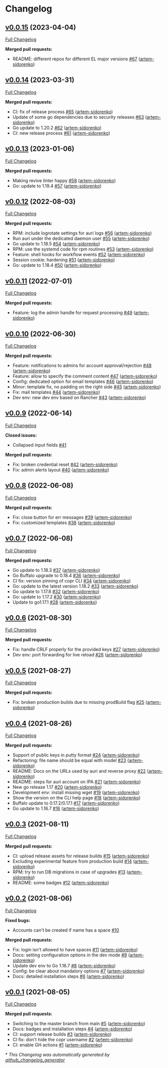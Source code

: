 # Changelog

## [v0.0.15](https://github.com/auri/auri/tree/v0.0.15) (2023-04-04)

[Full Changelog](https://github.com/auri/auri/compare/v0.0.14...v0.0.15)

**Merged pull requests:**

- README: different repos for different EL major versions [\#67](https://github.com/auri/auri/pull/67) ([artem-sidorenko](https://github.com/artem-sidorenko))

## [v0.0.14](https://github.com/auri/auri/tree/v0.0.14) (2023-03-31)

[Full Changelog](https://github.com/auri/auri/compare/v0.0.13...v0.0.14)

**Merged pull requests:**

- CI: fix of release process [\#65](https://github.com/auri/auri/pull/65) ([artem-sidorenko](https://github.com/artem-sidorenko))
- Update of some go dependencies due to security releases [\#63](https://github.com/auri/auri/pull/63) ([artem-sidorenko](https://github.com/artem-sidorenko))
- Go update to 1.20.2 [\#62](https://github.com/auri/auri/pull/62) ([artem-sidorenko](https://github.com/artem-sidorenko))
- CI: new release process [\#61](https://github.com/auri/auri/pull/61) ([artem-sidorenko](https://github.com/artem-sidorenko))

## [v0.0.13](https://github.com/auri/auri/tree/v0.0.13) (2023-01-06)

[Full Changelog](https://github.com/auri/auri/compare/v0.0.12...v0.0.13)

**Merged pull requests:**

- Making revive linter happy [\#58](https://github.com/auri/auri/pull/58) ([artem-sidorenko](https://github.com/artem-sidorenko))
- Go: update to 1.19.4 [\#57](https://github.com/auri/auri/pull/57) ([artem-sidorenko](https://github.com/artem-sidorenko))

## [v0.0.12](https://github.com/auri/auri/tree/v0.0.12) (2022-08-03)

[Full Changelog](https://github.com/auri/auri/compare/v0.0.11...v0.0.12)

**Merged pull requests:**

- RPM: include logrotate settings for auri logs [\#56](https://github.com/auri/auri/pull/56) ([artem-sidorenko](https://github.com/artem-sidorenko))
- Run auri under the dedicated daemon user [\#55](https://github.com/auri/auri/pull/55) ([artem-sidorenko](https://github.com/artem-sidorenko))
- Go update to 1.18.5 [\#54](https://github.com/auri/auri/pull/54) ([artem-sidorenko](https://github.com/artem-sidorenko))
- RPM: use the systemd code for rpm routines [\#53](https://github.com/auri/auri/pull/53) ([artem-sidorenko](https://github.com/artem-sidorenko))
- Feature: shell hooks for workflow events  [\#52](https://github.com/auri/auri/pull/52) ([artem-sidorenko](https://github.com/artem-sidorenko))
- Session cookie: hardening [\#51](https://github.com/auri/auri/pull/51) ([artem-sidorenko](https://github.com/artem-sidorenko))
- Go: update to 1.18.4 [\#50](https://github.com/auri/auri/pull/50) ([artem-sidorenko](https://github.com/artem-sidorenko))

## [v0.0.11](https://github.com/auri/auri/tree/v0.0.11) (2022-07-01)

[Full Changelog](https://github.com/auri/auri/compare/v0.0.10...v0.0.11)

**Merged pull requests:**

- Feature: log the admin handle for request processing [\#49](https://github.com/auri/auri/pull/49) ([artem-sidorenko](https://github.com/artem-sidorenko))

## [v0.0.10](https://github.com/auri/auri/tree/v0.0.10) (2022-06-30)

[Full Changelog](https://github.com/auri/auri/compare/v0.0.9...v0.0.10)

**Merged pull requests:**

- Feature: notifications to admins for account approval/rejection [\#48](https://github.com/auri/auri/pull/48) ([artem-sidorenko](https://github.com/artem-sidorenko))
- Feature: allow to specify the comment content [\#47](https://github.com/auri/auri/pull/47) ([artem-sidorenko](https://github.com/artem-sidorenko))
- Config: dedicated option for email templates [\#46](https://github.com/auri/auri/pull/46) ([artem-sidorenko](https://github.com/artem-sidorenko))
- Minor: template fix, no padding on the right side [\#45](https://github.com/auri/auri/pull/45) ([artem-sidorenko](https://github.com/artem-sidorenko))
- Fix: mail templates [\#44](https://github.com/auri/auri/pull/44) ([artem-sidorenko](https://github.com/artem-sidorenko))
- Dev env: new dev env based on Rancher [\#43](https://github.com/auri/auri/pull/43) ([artem-sidorenko](https://github.com/artem-sidorenko))

## [v0.0.9](https://github.com/auri/auri/tree/v0.0.9) (2022-06-14)

[Full Changelog](https://github.com/auri/auri/compare/v0.0.8...v0.0.9)

**Closed issues:**

- Collapsed input fields [\#41](https://github.com/auri/auri/issues/41)

**Merged pull requests:**

- Fix: broken credential reset [\#42](https://github.com/auri/auri/pull/42) ([artem-sidorenko](https://github.com/artem-sidorenko))
- Fix: admin alerts layout [\#40](https://github.com/auri/auri/pull/40) ([artem-sidorenko](https://github.com/artem-sidorenko))

## [v0.0.8](https://github.com/auri/auri/tree/v0.0.8) (2022-06-08)

[Full Changelog](https://github.com/auri/auri/compare/v0.0.7...v0.0.8)

**Merged pull requests:**

- Fix: close button for err messages [\#39](https://github.com/auri/auri/pull/39) ([artem-sidorenko](https://github.com/artem-sidorenko))
- Fix: customized templates [\#38](https://github.com/auri/auri/pull/38) ([artem-sidorenko](https://github.com/artem-sidorenko))

## [v0.0.7](https://github.com/auri/auri/tree/v0.0.7) (2022-06-08)

[Full Changelog](https://github.com/auri/auri/compare/v0.0.6...v0.0.7)

**Merged pull requests:**

- Go update to 1.18.3 [\#37](https://github.com/auri/auri/pull/37) ([artem-sidorenko](https://github.com/artem-sidorenko))
- Go Buffalo upgrade to 0.18.4 [\#36](https://github.com/auri/auri/pull/36) ([artem-sidorenko](https://github.com/artem-sidorenko))
- CI fix: version pinning of copr CLI [\#34](https://github.com/auri/auri/pull/34) ([artem-sidorenko](https://github.com/artem-sidorenko))
- Go: update to the latest version 1.18.2 [\#33](https://github.com/auri/auri/pull/33) ([artem-sidorenko](https://github.com/artem-sidorenko))
- Go update to 1.17.8 [\#32](https://github.com/auri/auri/pull/32) ([artem-sidorenko](https://github.com/artem-sidorenko))
- Go: update to 1.17.2 [\#30](https://github.com/auri/auri/pull/30) ([artem-sidorenko](https://github.com/artem-sidorenko))
- Update to go1.17.1 [\#28](https://github.com/auri/auri/pull/28) ([artem-sidorenko](https://github.com/artem-sidorenko))

## [v0.0.6](https://github.com/auri/auri/tree/v0.0.6) (2021-08-30)

[Full Changelog](https://github.com/auri/auri/compare/v0.0.5...v0.0.6)

**Merged pull requests:**

- Fix: handle CRLF properly for the provided keys [\#27](https://github.com/auri/auri/pull/27) ([artem-sidorenko](https://github.com/artem-sidorenko))
- Dev env: port forwarding for live reload [\#26](https://github.com/auri/auri/pull/26) ([artem-sidorenko](https://github.com/artem-sidorenko))

## [v0.0.5](https://github.com/auri/auri/tree/v0.0.5) (2021-08-27)

[Full Changelog](https://github.com/auri/auri/compare/v0.0.4...v0.0.5)

**Merged pull requests:**

- Fix: broken production builds due to missing prodBuild flag [\#25](https://github.com/auri/auri/pull/25) ([artem-sidorenko](https://github.com/artem-sidorenko))

## [v0.0.4](https://github.com/auri/auri/tree/v0.0.4) (2021-08-26)

[Full Changelog](https://github.com/auri/auri/compare/v0.0.3...v0.0.4)

**Merged pull requests:**

- Support of public keys in putty format [\#24](https://github.com/auri/auri/pull/24) ([artem-sidorenko](https://github.com/artem-sidorenko))
- Refactoring: file name should be equal with model [\#23](https://github.com/auri/auri/pull/23) ([artem-sidorenko](https://github.com/artem-sidorenko))
- README: Docs on the URLs used by auri and reverse proxy [\#22](https://github.com/auri/auri/pull/22) ([artem-sidorenko](https://github.com/artem-sidorenko))
- README: steps for auri account on IPA [\#21](https://github.com/auri/auri/pull/21) ([artem-sidorenko](https://github.com/artem-sidorenko))
- New go release 1.17 [\#20](https://github.com/auri/auri/pull/20) ([artem-sidorenko](https://github.com/artem-sidorenko))
- Development env: install missing wget [\#19](https://github.com/auri/auri/pull/19) ([artem-sidorenko](https://github.com/artem-sidorenko))
- Show the version on the CLI help page [\#18](https://github.com/auri/auri/pull/18) ([artem-sidorenko](https://github.com/artem-sidorenko))
- Buffalo update to 0.17.2/0.17.1 [\#17](https://github.com/auri/auri/pull/17) ([artem-sidorenko](https://github.com/artem-sidorenko))
- Go update to 1.16.7 [\#16](https://github.com/auri/auri/pull/16) ([artem-sidorenko](https://github.com/artem-sidorenko))

## [v0.0.3](https://github.com/auri/auri/tree/v0.0.3) (2021-08-11)

[Full Changelog](https://github.com/auri/auri/compare/v0.0.2...v0.0.3)

**Merged pull requests:**

- CI: upload release assets for release builds [\#15](https://github.com/auri/auri/pull/15) ([artem-sidorenko](https://github.com/artem-sidorenko))
- Excluding experimental feature from production build [\#14](https://github.com/auri/auri/pull/14) ([artem-sidorenko](https://github.com/artem-sidorenko))
- RPM: try to run DB migrations in case of upgrades [\#13](https://github.com/auri/auri/pull/13) ([artem-sidorenko](https://github.com/artem-sidorenko))
- README: some badges [\#12](https://github.com/auri/auri/pull/12) ([artem-sidorenko](https://github.com/artem-sidorenko))

## [v0.0.2](https://github.com/auri/auri/tree/v0.0.2) (2021-08-06)

[Full Changelog](https://github.com/auri/auri/compare/v0.0.1...v0.0.2)

**Fixed bugs:**

- Accounts can't be created if name has a space [\#10](https://github.com/auri/auri/issues/10)

**Merged pull requests:**

- Fix: login isn't allowed to have spaces [\#11](https://github.com/auri/auri/pull/11) ([artem-sidorenko](https://github.com/artem-sidorenko))
- Docs: setting configuration options in the dev mode [\#9](https://github.com/auri/auri/pull/9) ([artem-sidorenko](https://github.com/artem-sidorenko))
- Update dev env to Go 1.16.7 [\#8](https://github.com/auri/auri/pull/8) ([artem-sidorenko](https://github.com/artem-sidorenko))
- Config: be clear about mandatory options [\#7](https://github.com/auri/auri/pull/7) ([artem-sidorenko](https://github.com/artem-sidorenko))
- Docs: detailed installation steps [\#6](https://github.com/auri/auri/pull/6) ([artem-sidorenko](https://github.com/artem-sidorenko))

## [v0.0.1](https://github.com/auri/auri/tree/v0.0.1) (2021-08-05)

[Full Changelog](https://github.com/auri/auri/compare/6ecc600fbfd956d9aa554dfac755b08e678c8a15...v0.0.1)

**Merged pull requests:**

- Switching to the master branch from main [\#5](https://github.com/auri/auri/pull/5) ([artem-sidorenko](https://github.com/artem-sidorenko))
- Docs: badges and installation steps [\#4](https://github.com/auri/auri/pull/4) ([artem-sidorenko](https://github.com/artem-sidorenko))
- CI: support release builds [\#3](https://github.com/auri/auri/pull/3) ([artem-sidorenko](https://github.com/artem-sidorenko))
- CI fix: don't hide the copr username [\#2](https://github.com/auri/auri/pull/2) ([artem-sidorenko](https://github.com/artem-sidorenko))
- CI: enable GH actions [\#1](https://github.com/auri/auri/pull/1) ([artem-sidorenko](https://github.com/artem-sidorenko))



\* *This Changelog was automatically generated by [github_changelog_generator](https://github.com/github-changelog-generator/github-changelog-generator)*

